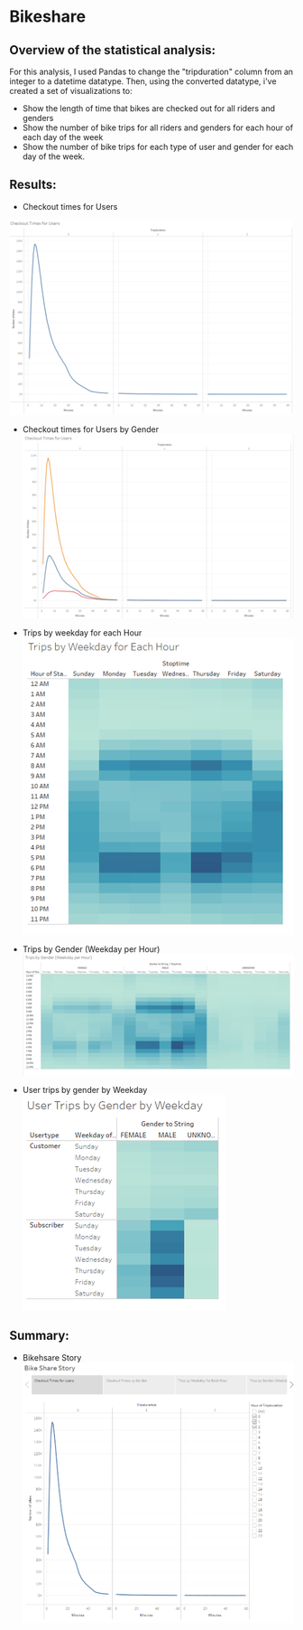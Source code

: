 # Bikeshare

## Overview of the statistical analysis:

For this analysis, I used Pandas to change the "tripduration" column from an integer to a datetime datatype. Then, using the converted datatype, i've created a set of visualizations to:

* Show the length of time that bikes are checked out for all riders and genders
* Show the number of bike trips for all riders and genders for each hour of each day of the week
* Show the number of bike trips for each type of user and gender for each day of the week.



## Results:

* Checkout times for Users

![alt text](https://github.com/riteshnimmagadda/Bikeshare/blob/main/Resources/checkout%20time%20for%20user.png)

* Checkout times for Users by Gender
![alt text](https://github.com/riteshnimmagadda/Bikeshare/blob/main/Resources/checkout%20times%20for%20user.png)

* Trips by weekday for each Hour
![alt text](https://github.com/riteshnimmagadda/Bikeshare/blob/main/Resources/trips%20by%20weekday%20for%20each%20hour.png)

* Trips by Gender (Weekday per Hour)
![alt text](https://github.com/riteshnimmagadda/Bikeshare/blob/main/Resources/trips%20by%20gender%20(weekday%20per%20hour).png)

* User trips by gender by Weekday
![alt text](https://github.com/riteshnimmagadda/Bikeshare/blob/main/Resources/user%20trips%20by%20gender%20by%20weekday.png)


## Summary:

* Bikehsare Story
![alt text](https://github.com/riteshnimmagadda/Bikeshare/blob/main/Resources/bikeshare%20story.png)
